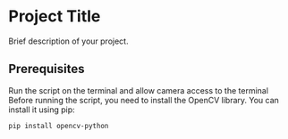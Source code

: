 # Project Title

Brief description of your project.

## Prerequisites
Run the script on the terminal and allow camera access to the terminal
Before running the script, you need to install the OpenCV library. You can install it using pip:

```bash
pip install opencv-python



